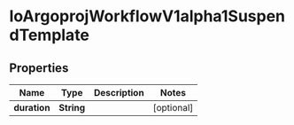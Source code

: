 

# IoArgoprojWorkflowV1alpha1SuspendTemplate


## Properties

Name | Type | Description | Notes
------------ | ------------- | ------------- | -------------
**duration** | **String** |  |  [optional]



